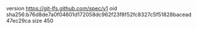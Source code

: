 version https://git-lfs.github.com/spec/v1
oid sha256:b76d8de7a0f04601d172058dc962f23f8f52fc8327c5f51828bacead47ec29ca
size 450

